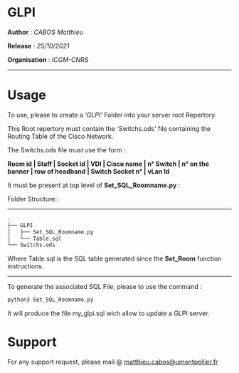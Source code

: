 # GLPI

**Author** : *CABOS Matthieu*

**Release** : *25/10/2021*

**Organisation** : *ICGM-CNRS*


____________________________________________________________________________

# Usage

To use, please to create a *'GLPI'* Folder into your server root Repertory.

This Root repertory must contain the 'Switchs.ods' file containing the Routing Table of the Cisco Network.

The Switchs.ods file must use the form :

**Room id | Staff | Socket id | VDI | Cisco name | n° Switch | n° on the banner | row of headband | Switch Socket n° | vLan Id**

It must be present at top level of **Set_SQL_Roomname.py** :

Folder Structure::

************************************
```bash
.
├── GLPI
│   ├── Set_SQL_Roomname.py
│   └── Table.sql
└── Switchs.ods

```

Where Table.sql is the SQL table generated since the **Set_Room** function instructions.

************************************

To generate the associated SQL File, please to use the command :

```bash
python3 Set_SQL_Roomname.py
```

It will produce the file my_glpi.sql wich allow to update a GLPI server.

# Support

For any support request, please mail @ matthieu.cabos@umontpellier.fr
